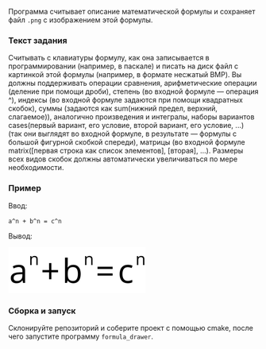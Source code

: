 Программа считывает описание математической формулы
и сохраняет файл `.png` с изображением этой формулы.

### Текст задания
Считывать с клавиатуры формулу, как она записывается в программировании
(например, в паскале) и писать на диск файл с картинкой этой формулы
(например, в формате несжатый BMP).
Вы должны поддерживать операции сравнения,
арифметические операции (деление при помощи дроби),
степень (во входной формуле — операция ^),
индексы (во входной формуле задаются при помощи квадратных скобок),
суммы (задаются как sum(нижний предел, верхний, слагаемое)),
аналогично произведения и интегралы,
наборы вариантов cases(первый вариант, его условие,
второй вариант, его условие, ...)
(так они выглядят во входной формуле,
в результате — формулы с большой фигурной скобкой спереди),
матрицы (во входной формуле
matrix([первая строка как список элементов], [вторая], ...).
Размеры всех видов скобок должны
автоматически увеличиваться по мере необходимости.

### Пример
Ввод:
```
a^n + b^n = c^n
```
Вывод:

![](readme-example.png)

### Сборка и запуск
Склонируйте репозиторий и соберите проект с помощью cmake,
после чего запустите программу `formula_drawer`.
